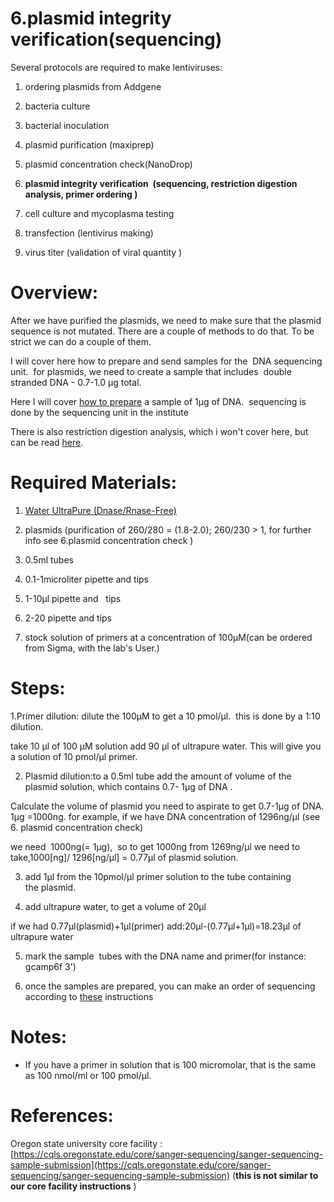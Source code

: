 
6.plasmid integrity verification(sequencing)
=========================================================

Several protocols are required to make lentiviruses:

1.  ordering plasmids from Addgene
    
2.  bacteria culture
    
3.  bacterial inoculation
    
4.  plasmid purification (maxiprep)
    
5.  plasmid concentration check(NanoDrop)
    
6.  **plasmid integrity verification  (sequencing, restriction digestion analysis, primer ordering )**
    
7.  cell culture and mycoplasma testing
    
8.  transfection (lentivirus making)
    
9.  virus titer (validation of viral quantity )
    

  

Overview:
=========

After we have purified the plasmids, we need to make sure that the plasmid sequence is not mutated. There are a couple of methods to do that. To be strict we can do a couple of them.

I will cover here how to prepare and send samples for the  DNA sequencing unit.  for plasmids, we need to create a sample that includes  double stranded DNA - 0.7-1.0 µg total.

Here I will cover [how to prepare](http://www.weizmann.ac.il/LS_CoreFacilities/dna-sequencing/sample-preparation) a sample of 1µg of DNA.  sequencing is done by the sequencing unit in the institute

There is also restriction digestion analysis, which i won't cover here, but can be read [here](https://www.addgene.org/protocols/restriction-digest/).

  

Required Materials:
===================

1.  [Water UltraPure (Dnase/Rnase-Free)](https://www1.weizmann.ac.il/rechesh/warehouse-catalog/search-results?searchText=020043336&type=1&fromIndex=1&toIndex=50&)
    
2.  plasmids (purification of 260/280 = (1.8-2.0); 260/230 > 1, for further info see 6.plasmid concentration check )
    
3.  0.5ml tubes
    
4.  0.1-1microliter pipette and tips
    
5.  1-10µl pipette and   tips
    
6.  2-20 pipette and tips
    
7.  stock solution of primers at a concentration of 100µM(can be ordered from Sigma, with the lab's User.)
    

Steps:
======

1.Primer dilution: dilute the 100µM to get a 10 pmol/µl.  this is done by a 1:10 dilution.
    

take 10 µl of 100 µM solution add 90 µl of ultrapure water. This will give you a solution of 10 pmol/µl primer.


2. Plasmid dilution:to a 0.5ml tube add the amount of volume of the plasmid solution, which contains 0.7- 1µg of DNA .
    

Calculate the volume of plasmid you need to aspirate to get 0.7-1µg of DNA. 1µg =1000ng. for example, if we have DNA concentration of 1296ng/µl (see 6. plasmid concentration check)

we need  1000ng(= 1µg),  so to get 1000ng from 1269ng/µl we need to take,1000\[ng\]/ 1296\[ng/µl\] = 0.77µl of plasmid solution.

  


3.  add 1µl from the 10pmol/µl primer solution to the tube containing the plasmid.
    

4.  add ultrapure water, to get a volume of 20µl
    

if we had 0.77µl(plasmid)+1µl(primer) add:20µl-(0.77µl+1µl)=18.23µl of ultrapure water

5.  mark the sample  tubes with the DNA name and primer(for instance: gcamp6f 3')
    

6.  once the samples are prepared, you can make an order of sequencing according to [these](http://www.weizmann.ac.il/LS_CoreFacilities/dna-sequencing/how-order) instructions 
    

Notes:
======

* If you have a primer in solution that is 100 micromolar, that is the same as 100 nmol/ml or 100 pmol/µl.
    

  

References:
===========

Oregon state university core facility :[https://cqls.oregonstate.edu/core/sanger-sequencing/sanger-sequencing-sample-submission](https://cqls.oregonstate.edu/core/sanger-sequencing/sanger-sequencing-sample-submission) (**this is not similar to our core facility instructions** )
